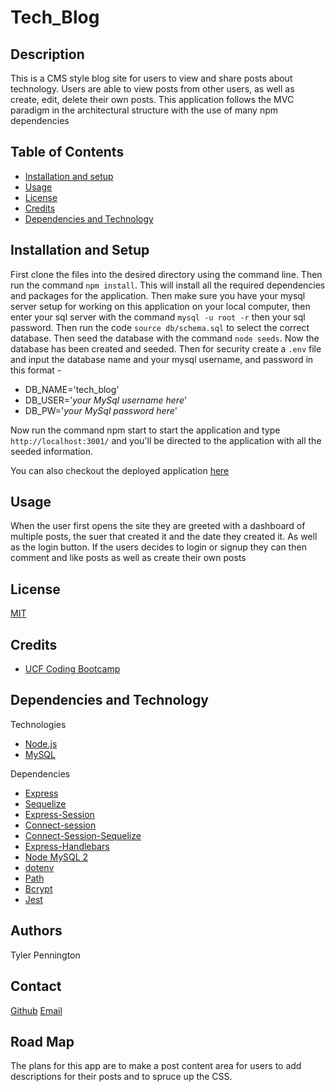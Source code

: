 # Tech_Blog

## Description
This is a CMS style blog site for users to view and share posts about technology. Users are able to view posts from other users, as well as create, edit, delete their own posts. This application follows the MVC paradigm in the architectural structure with the use of many npm dependencies

## Table of Contents

* [Installation and setup](#install)
* [Usage](#usage)
* [License](#license)
* [Credits](#credits)
* [Dependencies and Technology](#tech)



## Installation and Setup<a id = "install"></a>

First clone the files into the desired directory using the command line. Then run the command `npm install`. This will install all the required dependencies and packages for the application. Then make sure you have your mysql server setup for working on this application on your local computer, then enter your sql server with the command `mysql -u root -r` then your sql password. Then run the code `source db/schema.sql` to select the correct database. Then seed the database with the command `node seeds`. Now the database has been created and seeded. Then for security create a `.env` file and input the database name and your mysql username, and password in this format - 

* DB_NAME='tech_blog'
* DB_USER='*your MySql username here*'
* DB_PW='*your MySql password here*'

Now run the command npm start to start the application and type `http://localhost:3001/` and you'll be directed to the application with all the seeded information.

You can also checkout the deployed application [here](https://floating-garden-75030.herokuapp.com/)

## Usage <a id = "usage"></a>

When the user first opens the site they are greeted with a dashboard of multiple posts, the suer that created it and the date they created it. As well as the login button. If the users decides to login or signup they can then comment and like posts as well as create their own posts

## License<a id = "license"></a>

[MIT](./LICENSE.txt)

## Credits<a id = "credits"></a>

* [UCF Coding Bootcamp](https://github.com/coding-boot-camp/)

## Dependencies and Technology<a id = "tech"></a>

Technologies
* [Node.js](https://nodejs.org/en/)
* [MySQL](https://www.mysql.com/)

Dependencies

* [Express](https://www.npmjs.com/package/express)
* [Sequelize](https://sequelize.org/)
* [Express-Session](https://www.npmjs.com/package/express-session)
* [Connect-session](https://www.npmjs.com/package/connect-session)
* [Connect-Session-Sequelize](https://www.npmjs.com/package/connect-session-sequelize)
* [Express-Handlebars](https://www.npmjs.com/package/express-handlebars)
* [Node MySQL 2](https://www.npmjs.com/package/mysql2?__cf_chl_captcha_tk__=pmd_D_9ZYQ1MY_s2zyp9_cyigjzi9F6rp.HQGrKz3R3K9gA-1632161698-0-gqNtZGzNAuWjcnBszQfR)
* [dotenv](https://www.npmjs.com/package/dotenv)
* [Path](https://www.npmjs.com/package/path)
* [Bcrypt](https://www.npmjs.com/package/bcrypt)
* [Jest](https://www.npmjs.com/package/jest)

## Authors

Tyler Pennington

## Contact

[Github](https://github.com/Tcpenn)
[Email](mailto:tcpenn1026@gmail.com)

## Road Map

The plans for this app are to make a post content area for users to add descriptions for their posts and to spruce up the CSS.    